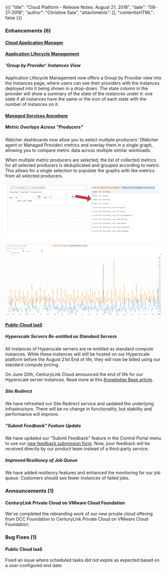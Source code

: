 {{{
"title": "Cloud Platform - Release Notes: August 21, 2018",
"date": "08-21-2018",
"author": "Christine Sala",
"attachments": [],
"contentIsHTML": false
}}}

### Enhancements (6)

#### [Cloud Application Manager](//www.ctl.io/cloud-application-manager/)

#### [Application Lifecycle Management](//www.ctl.io/cloud-application-manager/application-lifecycle-management/)

##### ‘Group by Provider’ Instances View

Application Lifecycle Management now offers a Group by Provider view into the instances page, where users can see their providers with the instances deployed into it being shown in a drop-down. The state column in the provider will show a summary of the state of the instances under it: one state if all instances have the same or the icon of each state with the number of instances on it.

#### [Managed Services Anywhere](//www.ctl.io/cloud-application-manager/managed-services-anywhere/)

##### Metric Overlays Across "Producers"

Watcher dashboards now allow you to select multiple producers’ (Watcher agent or Managed Provider) metrics and overlay them in a single graph, allowing you to compare metric data across multiple similar workloads.

When multiple metric producers are selected, the list of collected metrics for all selected producers is deduplicated and grouped according to metric.  This allows for a single selection to populate the graphs with like metrics from all selected producers.

![Watcher Metrics](../../images/Watcher-Metrics.png)

![Watcher Graph](../../images/Watcher-Graph.png)

#### [Public Cloud IaaS](//www.ctl.io/product-overview/#)

##### Hyperscale Servers Re-entitled as Standard Servers

All instances of Hyperscale servers are re-entitled as standard compute instances. While these instances will still be hosted on our Hyperscale platform before the August 21st End of life, they will now be billed using our standard compute pricing.

On June 20th, CenturyLink Cloud announced the end of life for our Hyperscale server instances. Read more at this [Knowledge Base article](../../../servers/hyperscale-eol-faq.md).

##### Site Redirect

We have refreshed our Site Redirect service and updated the underlying infrastructure. There will be no change in functionality, but stability and performance will improve.

##### "Submit Feedback" Feature Update

We have updated our "Submit Feedback" feature in the Control Portal menu to use our [new feedback submission form](https://managedsupport.ctl.io/msp/feedback). Now, your feedback will be received directly by our product team instead of a third-party service.

##### Improved Resiliency of Job Queue

We have added resiliency features and enhanced the monitoring for our job queue. Customers should see fewer instances of failed jobs.

### Announcements (1)

#### CenturyLink Private Cloud on VMware Cloud Foundation

We've completed the rebranding work of our new private cloud offering from DCC Foundation to CenturyLink Private Cloud on VMware Cloud Foundation.

### Bug Fixes (1)

#### Public Cloud IaaS

Fixed an issue where scheduled tasks did not expire as expected based on a user-configured end date.
